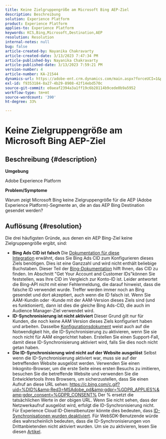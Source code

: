 ```yaml
---
title: Keine Zielgruppengröße am Microsoft Bing AEP-Ziel
description: Beschreibung
solution: Experience Platform
product: Experience Platform
applies-to: Experience Platform
keywords: KCS,Bing,Microsoft,Destination,AEP
resolution: Resolution
internal-notes: null
bug: false
article-created-by: Nayanika Chakravarty
article-created-date: 3/13/2023 7:47:34 PM
article-published-by: Nayanika Chakravarty
article-published-date: 3/13/2023 7:59:21 PM
version-number: 4
article-number: KA-21544
dynamics-url: https://adobe-ent.crm.dynamics.com/main.aspx?forceUCI=1&pagetype=entityrecord&etn=knowledgearticle&id=c3cda4e3-d7c1-ed11-83ff-6045bd0065b6
exl-id: f9353184-8a27-4b29-8908-42f14ebd570c
source-git-commit: e0aeaf2394a3a1ff19c6b28114b9cede0b9a5952
workflow-type: tm+mt
source-wordcount: '390'
ht-degree: 33%

---
```


# Keine Zielgruppengröße am Microsoft Bing AEP-Ziel

## Beschreibung {#description}


<b>Umgebung</b>

Adobe Experience Platform

<b>Problem/Symptome</b>

Warum zeigt Microsoft Bing keine Zielgruppengröße für die AEP (Adobe Experience Platform)-Segmente an, die an das AEP Bing Destination gesendet werden?


## Auflösung {#resolution}


Die drei häufigsten Gründe, aus denen ein AEP Bing-Ziel keine Zielgruppengröße ergibt, sind:

- <b>Bing Ads CID ist falsch</b>    Die [Dokumentation für diese Integration](https://experienceleague.adobe.com/docs/experience-platform/destinations/catalog/advertising/bing.html?lang=de) erwähnt, dass Sie Bing Ads CID zum Konfigurieren dieses Ziels benötigen. Dies ist eine Ganzzahl und wird nicht<b> </b>enthält beliebige Buchstaben. Dieser Teil der [Bing-Dokumentation](https://learn.microsoft.com/de-de/advertising/guides/get-started?view=bingads-13) hilft Ihnen, das CID zu finden. Im Abschnitt &quot;Get Your Account and Customer IDs&quot;können Sie feststellen, was Ihre CID im Vergleich zur Konto-ID ist.
Leider antwortet die Bing-API nicht mit einer Fehlermeldung, die darauf hinweist, dass die falsche ID verwendet wurde. Treffer werden immer noch an Bing gesendet und dort akzeptiert, auch wenn die ID falsch ist. Wenn Sie AAM-Kundin oder -Kunde mit der AAM-Version dieses Ziels sind (und es funktioniert), dann ist dies die gleiche Bing Ads-CID, die auch im Audience Manager-Ziel verwendet wird.
- <b>ID-Synchronisierung ist nicht aktiviert</b>    Dieser Grund gilt nur für Kunden, die noch keine AAM Version dieses Ziels konfiguriert haben und arbeiten. Dasselbe [Konfigurationsdokument](https://experienceleague.adobe.com/docs/experience-platform/destinations/catalog/advertising/bing.html?lang=de) weist auch auf die Notwendigkeit hin, die ID-Synchronisierung zu aktivieren, wenn Sie sie noch nicht für AAM eingerichtet haben. Erstellen Sie einen Support-Fall, damit diese ID-Synchronisierung aktiviert wird, falls Sie dies noch nicht getan haben.
- <b>Die ID-Synchronisierung wird nicht auf der Website ausgelöst</b>
Selbst wenn die ID-Synchronisierung aktiviert war, muss sie auf der betreffenden Website ausgelöst werden. Verwenden Sie einen Inkognito-Browser, um die erste Seite eines ersten Besuchs zu imitieren, besuchen Sie die betreffende Website und verwenden Sie die Entwicklertools Ihres Browsers, um sicherzustellen, dass Sie einen Aufruf an diese URL sehen: https://c.bing.com/c.gif?uid=%DID%&amp;Red3=MSAdobe_pd&amp;gdpr=%GDPR_APPLIES%&amp;gdpr_consent=%GDPR_CONSENT% Der % ersetzt die tatsächlichen Werte in der obigen URL.
Wenn Sie nicht sehen, dass der Netzwerkaufruf ausgelöst wird, erfolgt die ID-Synchronisierung nicht. Für Experience Cloud ID-Dienstbenutzer könnte dies bedeuten, dass [ID-Synchronisationen wurden deaktiviert](https://experienceleague.adobe.com/docs/id-service/using/id-service-api/configurations/disableidsync.html?lang=de). Für WebSDK-Benutzende würde dies wahrscheinlich bedeuten, dass die ID-Synchronisierungen von Drittanbietenden nicht aktiviert wurden. Um sie zu aktivieren, lesen Sie diesen [Artikel](https://experienceleague.adobe.com/docs/experience-cloud-kcs/kbarticles/KA-20248.html?lang=de).
